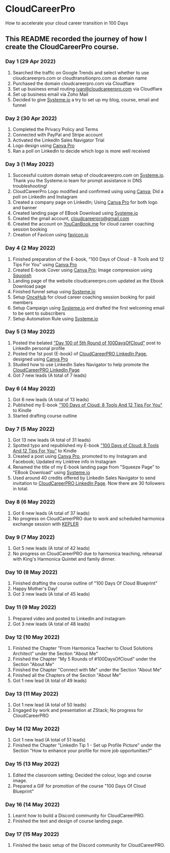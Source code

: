 # CloudCareerPro
How to accelerate your cloud career transition in 100 Days

## This README recorded the journey of how I create the CloudCareerPro course.

### Day 1 (29 Apr 2022)
1. Searched the traffic on Google Trends and select whether to use cloudcareerpro.com or cloudtransitionpro.com as domain name 
2. Purchased the domain cloudcareerpro.com via Cloudflare 
3. Set up business email routing ivan@cloudcareerpro.com via Cloudflare 
4. Set up business email via Zoho Mail 
5. Decided to give [Systeme.io](https://systeme.io/?sa=sa002978446365ed4111b35cd3eadb82e8f7e7a895) a try to set up my blog, course, email and funnel

### Day 2 (30 Apr 2022)
1. Completed the Privacy Policy and Terms
2. Connected with PayPal and Stripe account
3. Activated the LinkedIn Sales Navigator Trial
4. Logo design using [Canva Pro](https://partner.canva.com/c/3433801/647168/10068)
5. Ran a poll on LinkedIn to decide which logo is more well received

### Day 3 (1 May 2022)
1. Successful custom domain setup of cloudcareerpro.com on [Systeme.io](https://systeme.io/?sa=sa002978446365ed4111b35cd3eadb82e8f7e7a895). Thank you the Systeme.io team for prompt assistance in DNS troubleshooting!
2. CloudCareerPro Logo modified and confirmed using using [Canva](https://partner.canva.com/c/3433801/647168/10068); Did a poll on LinkedIn and Instagram
3. Created a company page on LinkedIn; Using [Canva Pro](https://partner.canva.com/c/3433801/647168/10068) for both logo and banner
4. Created landing page of EBook Download using [Systeme.io](https://systeme.io/?sa=sa002978446365ed4111b35cd3eadb82e8f7e7a895)
5. Created the gmail account, cloudcareerpro@gmail.com
6. Created the account on [YouCanBook.me](https://app.youcanbook.me/#/dashboard) for cloud career coaching session booking 
7. Creation of Favicon using [favicon.io](https://favicon.io/favicon-converter/)

### Day 4 (2 May 2022)
1. Finished preparation of the E-book, "100 Days of Cloud - 8 Tools and 12 Tips For You" using [Canva Pro](https://partner.canva.com/c/3433801/647168/10068) 
2. Created E-book Cover using [Canva Pro](https://partner.canva.com/c/3433801/647168/10068); Image compression using [Squoosh](https://squoosh.app/)
3. Landing page of the website cloudcareerpro.com updated as the Ebook Download page 
4. Finished funnel setup using [Systeme.io](https://systeme.io/?sa=sa002978446365ed4111b35cd3eadb82e8f7e7a895) 
5. Setup [OnceHub](https://www.oncehub.com/) for cloud career coaching session booking for paid members
6. Setup Campaign using [Systeme.io](https://systeme.io/?sa=sa002978446365ed4111b35cd3eadb82e8f7e7a895) and drafted the first welcoming email to be sent to subscribers
7. Setup Automation Rule using [Systeme.io](https://systeme.io/?sa=sa002978446365ed4111b35cd3eadb82e8f7e7a895)  

### Day 5 (3 May 2022)
1. Posted the belated ["Day 100 of 5th Round of 100DaysOfCloud"](https://www.linkedin.com/posts/chongtingho_100daysofcloud-100daysofcloud-100daysofcloud-activity-6927123664794517506-tg6F?utm_source=linkedin_share&utm_medium=member_desktop_web) post to LinkedIn personal profile 
2. Posted the 1st post (E-book) of [CloudCareerPRO LinkedIn Page](https://www.linkedin.com/company/cloudcareerpro), designed using [Canva Pro](https://partner.canva.com/c/3433801/647168/10068)
3. Studied how to use LinkedIn Sales Navigator to help promote the [CloudCareerPRO LinkedIn Page](https://www.linkedin.com/company/cloudcareerpro)
4. Got 7 new leads (A total of 7 leads)

### Day 6 (4 May 2022)
1. Got 6 new leads (A total of 13 leads)
2. Published my E-book ["100 Days of Cloud: 8 Tools And 12 Tips For You"](https://www.amazon.com/dp/B09ZHKY9WC/ref=sr_1_1?crid=11RWFBO3Z5R5P&keywords=100+Days+of+Cloud&qid=1651650295&s=digital-text&sprefix=100+days+of+cloud%2Cdigital-text%2C755&sr=1-1) to Kindle 
3. Started drafting course outline

### Day 7 (5 May 2022)
1. Got 13 new leads (A total of 31 leads)
2. Spotted typo and republished my E-book ["100 Days of Cloud: 8 Tools And 12 Tips For You"](https://www.amazon.com/dp/B09ZHKY9WC/ref=sr_1_1?crid=11RWFBO3Z5R5P&keywords=100+Days+of+Cloud&qid=1651650295&s=digital-text&sprefix=100+days+of+cloud%2Cdigital-text%2C755&sr=1-1) to Kindle 
3. Created a post using [Canva Pro](https://partner.canva.com/c/3433801/647168/10068), promoted to my Instagram and Facebook; Updated my Linktree info in Instagram
4. Renamed the title of my E-book landing page from "Squeeze Page" to "EBook Download" using [Systeme.io](https://systeme.io/?sa=sa002978446365ed4111b35cd3eadb82e8f7e7a895)
5. Used around 40 credits offered by LinkedIn Sales Navigator to send invitation to [CloudCareerPRO LinkedIn Page](https://www.linkedin.com/company/cloudcareerpro). Now there are 30 followers in total.

### Day 8 (6 May 2022)
1. Got 6 new leads (A total of 37 leads) 
2. No progress on CloudCareerPRO due to work and scheduled harmonica exchange session with [KEPLER](https://www.keplerhk.com/)

### Day 9 (7 May 2022)
1. Got 5 new leads (A total of 42 leads)
2. No progress on CloudCareerPRO due to harmonica teaching, rehearsal with King's Harmonica Quintet and family dinner.

### Day 10 (8 May 2022)
1. Finished drafting the course outline of "100 Days Of Cloud Blueprint" 
2. Happy Mother's Day!
3. Got 3 new leads (A total of 45 leads)

### Day 11 (9 May 2022)
1. Prepared video and posted to LinkedIn and instagram
2. Got 3 new leads (A total of 48 leads)

### Day 12 (10 May 2022)
1. Finished the Chapter "From Harmonica Teacher to Cloud Solutions Architect" under the Section "About Me"
2. Finished the Chapter "My 5 Rounds of #100DaysOfCloud" under the Section "About Me"
3. Finished the Chapter "Connect with Me" under the Section "About Me"
4. Finished all the Chapters of the Section "About Me"
5. Got 1 new lead (A total of 49 leads)

### Day 13 (11 May 2022)
1. Got 1 new lead (A total of 50 leads)
2. Engaged by work and presentation at ZStack; No progress for CloudCareerPRO

### Day 14 (12 May 2022)
1. Got 1 new lead (A total of 51 leads)
2. Finished the Chapter "LinkedIn Tip 1 - Set up Profile Picture" under the Section "How to enhance your profile for more job opportunities?"

### Day 15 (13 May 2022)
1. Edited the classroom setting; Decided the colour, logo and course image.
2. Prepared a GIF for promotion of the course "100 Days Of Cloud Blueprint"

### Day 16 (14 May 2022)
1. Learnt how to build a Discord community for CloudCareerPRO.
2. Finished the text and design of course landing page.

### Day 17 (15 May 2022)
1. Finished the basic setup of the Discord community for CloudCareerPRO.
